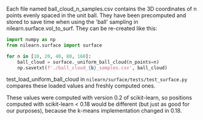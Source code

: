 Each file named ball_cloud_n_samples.csv contains the 3D coordinates of n points
evenly spaced in the unit ball. They have been precomputed and stored to save
time when using the 'ball' sampling in nilearn.surface.vol_to_surf.
They can be re-created like this:

```python
import numpy as np
from nilearn.surface import surface

for n in [10, 20, 40, 80, 160]:
    ball_cloud = surface._uniform_ball_cloud(n_points=n)
    np.savetxt(f'./ball_cloud_{b}_samples.csv', ball_cloud)
```

test_load_uniform_ball_cloud in `nilearn/surface/tests/test_surface.py` compares
these loaded values and freshly computed ones.


These values were computed with version 0.2 of scikit-learn, so positions
computed with scikit-learn < 0.18 would be different (but just as good for our
purposes), because the k-means implementation changed in 0.18.
